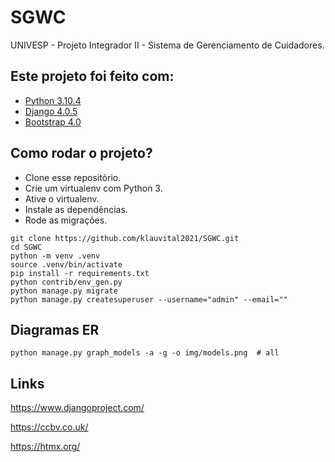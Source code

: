 # SGWC

UNIVESP - Projeto Integrador II - Sistema de Gerenciamento de Cuidadores.

## Este projeto foi feito com:

* [Python 3.10.4](https://www.python.org/)
* [Django 4.0.5](https://www.djangoproject.com/)
* [Bootstrap 4.0](https://getbootstrap.com/)

## Como rodar o projeto?

* Clone esse repositório.
* Crie um virtualenv com Python 3.
* Ative o virtualenv.
* Instale as dependências.
* Rode as migrações.

```
git clone https://github.com/klauvital2021/SGWC.git
cd SGWC
python -m venv .venv
source .venv/bin/activate
pip install -r requirements.txt
python contrib/env_gen.py
python manage.py migrate
python manage.py createsuperuser --username="admin" --email=""
```

## Diagramas ER

```
python manage.py graph_models -a -g -o img/models.png  # all
```

## Links

https://www.djangoproject.com/

https://ccbv.co.uk/

https://htmx.org/

